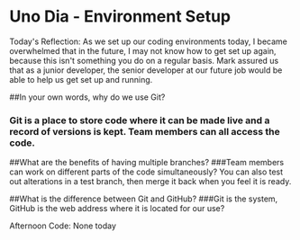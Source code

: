 # Uno Dia - Environment Setup

Today's Reflection: As we set up our coding environments today, I became overwhelmed that in the future, I may not know how to get set up again, because this isn't something you do on a regular basis.  Mark assured us that as a junior developer, the senior developer at our future job would be able to help us get set up and running.


##In your own words, why do we use Git? 
### Git is a place to store code where it can be made live and a record of versions is kept.  Team members can all access the code.

##What are the benefits of having multiple branches?
###Team members can work on different parts of the code simultaneously?  You can also test out alterations in a test branch, then merge it back when you feel it is ready.

##What is the difference between Git and GitHub? 
###Git is the system, GitHub is the web address where it is located for our use?

Afternoon Code: None today